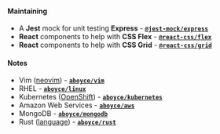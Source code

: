 #### Maintaining

- A **Jest** mock for unit testing **Express** - **[`@jest-mock/express`](https://github.com/bikk-uk/jest-mock-express)**
- **React** components to help with **CSS Flex** - **[`@react-css/flex`](https://github.com/bikk-uk/react-css-flex)**
- **React** components to help with **CSS Grid** - **[`@react-css/grid`](https://github.com/bikk-uk/react-css-grid)**

#### Notes

- Vim ([neovim](https://neovim.io)) - **[`aboyce/vim`](https://github.com/aboyce/vim)**
- RHEL - **[`aboyce/linux`](https://github.com/aboyce/linux)**
- Kubernetes ([OpenShift](https://www.redhat.com/en/technologies/cloud-computing/openshift)) - **[`aboyce/kubernetes`](https://github.com/aboyce/kubernetes)**
- Amazon Web Services - **[`aboyce/aws`](https://github.com/aboyce/aws)**
- MongoDB - **[`aboyce/mongodb`](https://github.com/aboyce/mongodb)**
- Rust ([language](https://www.rust-lang.org)) - **[`aboyce/rust`](https://github.com/aboyce/rust)**
